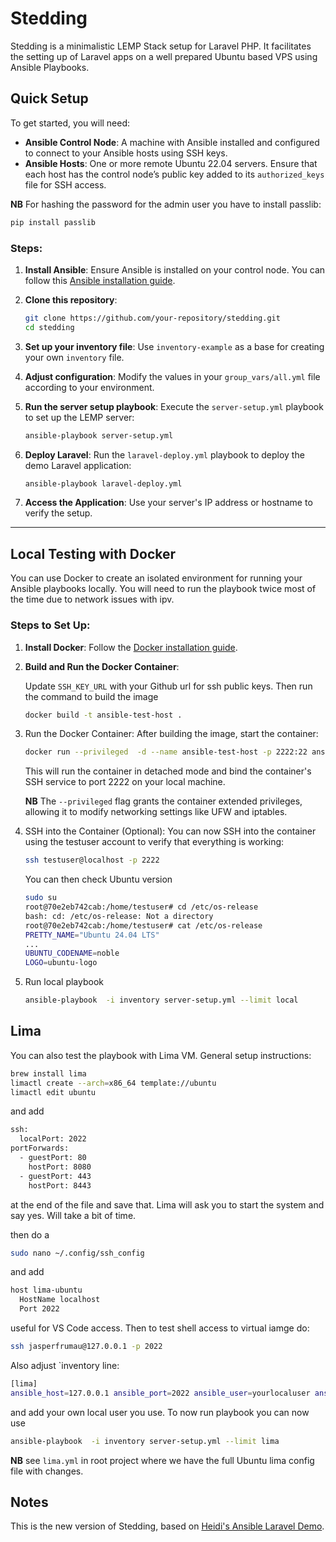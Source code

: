 # Stedding

Stedding is a minimalistic LEMP Stack setup for Laravel PHP. It facilitates the setting up of Laravel apps on a well prepared Ubuntu based VPS using Ansible Playbooks.

## Quick Setup

To get started, you will need:

- **Ansible Control Node**: A machine with Ansible installed and configured to connect to your Ansible hosts using SSH keys.
- **Ansible Hosts**: One or more remote Ubuntu 22.04 servers. Ensure that each host has the control node’s public key added to its `authorized_keys` file for SSH access.

**NB** For hashing the password for the admin user you have to install passlib:

```bash
pip install passlib
```

### Steps:

1. **Install Ansible**: Ensure Ansible is installed on your control node. You can follow this [Ansible installation guide](https://www.digitalocean.com/community/tutorials/how-to-install-and-configure-ansible-on-ubuntu-18-04).

2. **Clone this repository**:

   ```bash
   git clone https://github.com/your-repository/stedding.git
   cd stedding
   ```

3. **Set up your inventory file**: Use `inventory-example` as a base for creating your own `inventory` file.

4. **Adjust configuration**: Modify the values in your `group_vars/all.yml` file according to your environment.

5. **Run the server setup playbook**: Execute the `server-setup.yml` playbook to set up the LEMP server:

   ```bash
   ansible-playbook server-setup.yml
   ```

6. **Deploy Laravel**: Run the `laravel-deploy.yml` playbook to deploy the demo Laravel application:

   ```bash
   ansible-playbook laravel-deploy.yml
   ```

7. **Access the Application**: Use your server's IP address or hostname to verify the setup.

---

## Local Testing with Docker

You can use Docker to create an isolated environment for running your Ansible playbooks locally. You will need to
run the playbook twice most of the time due to network issues with ipv.

### Steps to Set Up:

1. **Install Docker**: Follow the [Docker installation guide](https://docs.docker.com/engine/install/).

2. **Build and Run the Docker Container**:

    Update `SSH_KEY_URL` with your Github url for ssh public keys. Then run the command to build the image
   ```bash
   docker build -t ansible-test-host .
   ```
3. Run the Docker Container: After building the image, start the container:

    ```bash
    docker run --privileged  -d --name ansible-test-host -p 2222:22 ansible-test-host
    ```
   This will run the container in detached mode and bind the container's SSH service to port 2222 on your local machine.
   
   **NB** The `--privileged` flag grants the container extended privileges, allowing it to modify networking settings like UFW and iptables.

4.  SSH into the Container (Optional): 
You can now SSH into the container using the testuser account to verify that everything is working:

    ```bash
    ssh testuser@localhost -p 2222
    ```
    You can then check Ubuntu version
    ```bash
    sudo su
    root@70e2eb742cab:/home/testuser# cd /etc/os-release
    bash: cd: /etc/os-release: Not a directory
    root@70e2eb742cab:/home/testuser# cat /etc/os-release
    PRETTY_NAME="Ubuntu 24.04 LTS"
    ...
    UBUNTU_CODENAME=noble
    LOGO=ubuntu-logo
    ```
5. Run local playbook 
   ```bash
   ansible-playbook  -i inventory server-setup.yml --limit local
   ```
## Lima

You can also test the playbook with Lima VM. General setup instructions:
```bash
brew install lima
limactl create --arch=x86_64 template://ubuntu
limactl edit ubuntu
```
and add
```bash
ssh:
  localPort: 2022
portForwards:
  - guestPort: 80
    hostPort: 8080
  - guestPort: 443
    hostPort: 8443
```
at the end of the file and save that. Lima will ask you to start the system and say yes. Will take a bit of time.

then do a 
```bash
sudo nano ~/.config/ssh_config
```
and add
```bash
host lima-ubuntu
  HostName localhost
  Port 2022
```
useful for VS Code access. Then to test shell access to virtual iamge do:
```bash
ssh jasperfrumau@127.0.0.1 -p 2022
```
Also adjust `inventory line:
```bash
[lima]
ansible_host=127.0.0.1 ansible_port=2022 ansible_user=yourlocaluser ansible_become=yes
```
and add your own local user you use. To now run playbook you can now use 
```bash
ansible-playbook  -i inventory server-setup.yml --limit lima
```

**NB** see `lima.yml` in root project where we have the full Ubuntu lima config file with changes.

## Notes

This is the new version of Stedding, based on [Heidi's Ansible Laravel Demo](https://github.com/do-community/ansible-laravel-demo).
